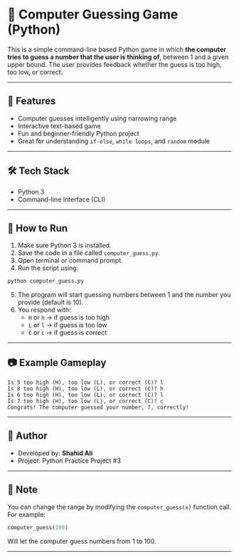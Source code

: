 
# 🤖 Computer Guessing Game (Python)

This is a simple command-line based Python game in which **the computer tries to guess a number that the user is thinking of**, between 1 and a given upper bound. The user provides feedback whether the guess is too high, too low, or correct.

---

## 🎯 Features

- Computer guesses intelligently using narrowing range
- Interactive text-based game
- Fun and beginner-friendly Python project
- Great for understanding `if-else`, `while loops`, and `random` module

---

## 🛠 Tech Stack

- Python 3
- Command-line Interface (CLI)

---

## 🚀 How to Run

1. Make sure Python 3 is installed.
2. Save the code in a file called `computer_guess.py`.
3. Open terminal or command prompt.
4. Run the script using:

```bash
python computer_guess.py
```

5. The program will start guessing numbers between 1 and the number you provide (default is 10).
6. You respond with:
   - `H` or `h` → if guess is too high
   - `L` or `l` → if guess is too low
   - `C` or `c` → if guess is correct

---

## 📷 Example Gameplay

```
Is 5 too high (H), too low (L), or correct (C)? l
Is 8 too high (H), too low (L), or correct (C)? h
Is 6 too high (H), too low (L), or correct (C)? l
Is 7 too high (H), too low (L), or correct (C)? c
Congrats! The computer guessed your number, 7, correctly!
```

---

## 👤 Author

- Developed by: **Shahid Ali**  
- Project: Python Practice Project #3

---

## 📌 Note

You can change the range by modifying the `computer_guess(x)` function call. For example:

```python
computer_guess(100)
```

Will let the computer guess numbers from 1 to 100.

---
